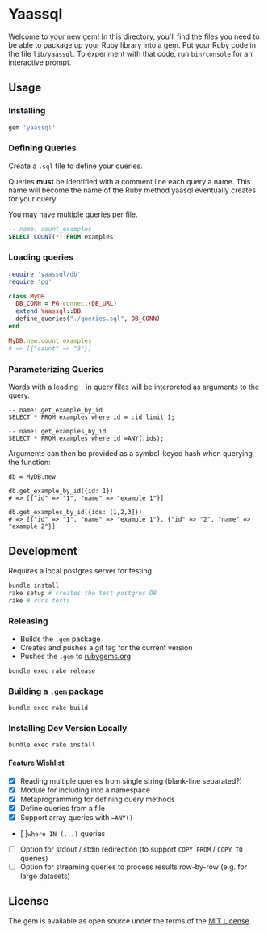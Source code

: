 # Yaassql

Welcome to your new gem! In this directory, you'll find the files you need to be able to package up your Ruby library into a gem. Put your Ruby code in the file `lib/yaassql`. To experiment with that code, run `bin/console` for an interactive prompt.

## Usage

### Installing

```ruby
gem 'yaassql'
```

### Defining Queries

Create a `.sql` file to define your queries.

Queries **must** be identified with a comment line each query a name. This name will become the name of the Ruby method yaasql eventually creates for your query.

You may have multiple queries per file.

```sql
-- name: count_examples
SELECT COUNT(*) FROM examples;
```

### Loading queries

```ruby
require 'yaassql/db'
require 'pg'

class MyDB
  DB_CONN = PG.connect(DB_URL)
  extend Yaassql::DB
  define_queries("./queries.sql", DB_CONN)
end

MyDB.new.count_examples
# => [{"count" => "3"}]
```

### Parameterizing Queries

Words with a leading `:` in query files will be interpreted as arguments to the query.

```
-- name: get_example_by_id
SELECT * FROM examples where id = :id limit 1;

-- name: get_examples_by_id
SELECT * FROM examples where id =ANY(:ids);
```

Arguments can then be provided as a symbol-keyed hash when querying the function:

```
db = MyDB.new

db.get_example_by_id({id: 1})
# => [{"id" => "1", "name" => "example 1"}]

db.get_examples_by_id({ids: [1,2,3]})
# => [{"id" => "1", "name" => "example 1"}, {"id" => "2", "name" => "example 2"}]
```

## Development

Requires a local postgres server for testing.

```bash
bundle install
rake setup # creates the test postgres DB
rake # runs tests
```

### Releasing

* Builds the `.gem` package
* Creates and pushes a git tag for the current version
* Pushes the `.gem` to [rubygems.org](https://rubygems.org)

```
bundle exec rake release
```

### Building a `.gem` package

```
bundle exec rake build
```

### Installing Dev Version Locally

```
bundle exec rake install
```

#### Feature Wishlist

* [X] Reading multiple queries from single string (blank-line separated?)
* [X] Module for including into a namespace
* [X] Metaprogramming for defining query methods
* [X] Define queries from a file
* [X] Support array queries with `=ANY()`
* [ ]`where IN (...)` queries
* [ ] Option for stdout / stdin redirection (to support `COPY FROM` / `COPY TO` queries)
* [ ] Option for streaming queries to process results row-by-row (e.g. for large datasets)

## License

The gem is available as open source under the terms of the [MIT License](http://opensource.org/licenses/MIT).

